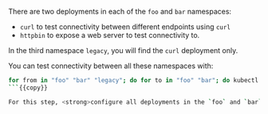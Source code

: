 There are two deployments in each of the `foo` and `bar` namespaces:
- `curl` to test connectivity between different endpoints using `curl`
- `httpbin` to expose a web server to test connectivity to.

In the third namespace `legacy`, you will find the `curl` deployment only.

You can test connectivity between all these namespaces with:
```bash
for from in "foo" "bar" "legacy"; do for to in "foo" "bar"; do kubectl exec "$(kubectl get pod -l app=curl -n ${from} -o jsonpath={.items..metadata.name})" -c curl -n ${from} -- curl http://httpbin.${to}:8000/ip -s -o /dev/null -w "curl.${from} to httpbin.${to}: %{http_code}\n"; done; done
```{{copy}}

For this step, <strong>configure all deployments in the `foo` and `bar` namespace with the Istio sidecars</strong>.
